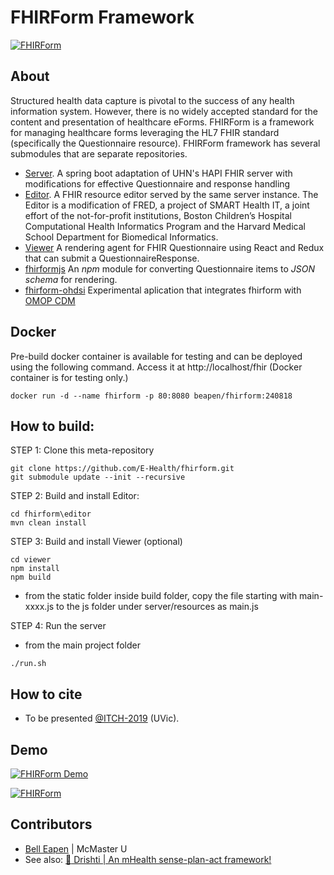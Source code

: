 # FHIRForm Framework

[![FHIRForm](https://raw.github.com/E-Health/fhirform/master/docs/FHIRForm.jpg)](http://canehealth.com)

## About

Structured health data capture is pivotal to the success of any health information system. However, there is no widely accepted standard for the content and presentation of healthcare eForms. FHIRForm is a framework for managing healthcare forms leveraging the HL7 FHIR standard (specifically the Questionnaire resource). FHIRForm framework has several submodules that are separate repositories.

* [Server](https://github.com/dermatologist/fhirform-server). A spring boot adaptation of UHN's HAPI FHIR server with modifications for effective Questionnaire and response handling
* [Editor](https://github.com/E-Health/fred). A FHIR resource editor served by the same server instance. The Editor is a modification of FRED, a project of SMART Health IT, a joint effort of the not-for-profit institutions, Boston Children’s Hospital Computational Health Informatics Program and the Harvard Medical School Department for Biomedical Informatics.
* [Viewer](https://github.com/dermatologist/fhir-questionnaire-render-react) A rendering agent for FHIR Questionnaire using React and Redux that can submit a QuestionnaireResponse.
* [fhirformjs](https://github.com/dermatologist/fhirformjs) An *npm* module for converting Questionnaire items to *JSON schema* for rendering.
* [fhirform-ohdsi](https://github.com/dermatologist/fhirform-ohdsi) Experimental aplication that integrates fhirform with [OMOP CDM](https://ohdsi.org/)

## Docker

Pre-build docker container is available for testing and can be deployed using the following command. Access it at http://localhost/fhir
(Docker container is for testing only.)
```
docker run -d --name fhirform -p 80:8080 beapen/fhirform:240818
```

## How to build:

STEP 1: Clone this meta-repository

```
git clone https://github.com/E-Health/fhirform.git
git submodule update --init --recursive
```

STEP 2: Build and install Editor:
```
cd fhirform\editor
mvn clean install

```
STEP 3: Build and install Viewer (optional)

```
cd viewer
npm install
npm build
```
* from the static folder inside build folder, 
copy the file starting with main-xxxx.js to the js folder under server/resources as main.js

STEP 4: Run the server
* from the main project folder
```
./run.sh
```

## How to cite
* To be presented [@ITCH-2019](https://www.uvic.ca/hsd/itch/) (UVic). 

## Demo
[![FHIRForm Demo](https://raw.github.com/E-Health/fhirform/master/docs/fhirform.gif)](http://canehealth.com)

[![FHIRForm](https://raw.github.com/E-Health/fhirform/master/docs/fhirform.png)](http://canehealth.com)

## Contributors

* [Bell Eapen](https://nuchange.ca) | McMaster U
* See also: [:eyes: Drishti | An mHealth sense-plan-act framework!](https://github.com/E-Health/drishti)
